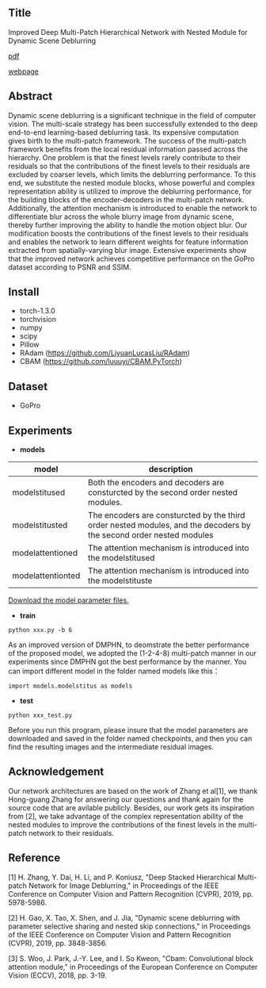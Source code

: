 ## Title
Improved Deep Multi-Patch Hierarchical Network with Nested Module for Dynamic Scene Deblurring

[pdf](https://ieeexplore.ieee.org/stamp/stamp.jsp?tp=&arnumber=9050555)

[webpage](https://sites.google.com/view/tituszhao/%E9%A6%96%E9%A1%B5/dmphn-v2-deblur)

## Abstract
Dynamic scene deblurring is a significant technique in the field of computer vision. The multi-scale strategy has been successfully extended to the deep end-to-end learning-based deblurring task. Its expensive computation gives birth to the multi-patch framework. The success of the multi-patch framework benefits from the local residual information passed across the hierarchy. One problem is that the finest levels rarely contribute to their residuals so that the contributions of the finest levels to their residuals are excluded by coarser levels, which limits the deblurring performance. To this end, we substitute the nested module blocks, whose powerful and complex representation ability is utilized to improve the deblurring performance, for the building blocks of the encoder-decoders in the multi-patch network. Additionally, the attention mechanism is introduced to enable the network to differentiate blur across the whole blurry image from dynamic scene, thereby further improving the ability to handle the motion object blur. Our modification boosts the contributions of the finest levels to their residuals and enables the network to learn different weights for feature information extracted from spatially-varying blur image. Extensive experiments show that the improved network achieves competitive performance on the GoPro dataset according to PSNR and SSIM.

## Install
- torch-1.3.0
- torchvision
- numpy
- scipy
- Pillow
- RAdam (https://github.com/LiyuanLucasLiu/RAdam)
- CBAM (https://github.com/luuuyi/CBAM.PyTorch)
## Dataset
- GoPro

## Experiments
- **models**

| model |  description|
|--|--|
|modelstitused| Both the encoders and decoders are consturcted by the second order nested modules.|
|modelstitusted| The encoders are consturcted by the third order nested modules, and the decoders by the second order nested modules|
|modelattentioned|The attention mechanism is introduced into the modelstitused |
|modelattentionted|The attention mechanism is introduced into the modelstituste|

[Download the model parameter files.](https://drive.google.com/drive/folders/1aVeJ_GbBTM-Q0oaxpIH5TWS8wW48Qadf)

- **train**
```
python xxx.py -b 6
```
As an improved version of DMPHN, to deomstrate the better performance of the proposed model, we adopted the (1-2-4-8) multi-patch manner in our experiments since DMPHN got the best performance by the manner. You can import different model in the folder named models like this：
```
import models.modelstitus as models
```
- **test**
```
python xxx_test.py
```
Before you run this program, please insure that the model parameters are downloaded and saved in the folder named checkpoints, and then you can find the resulting images and the intermediate residual images.

## Acknowledgement
Our network architectures are based on the work of Zhang et al[1], we thank Hong-guang Zhang for answering our questions and thank again for the source code that are avilable publicly. Besides, our work gets its inspiration from [2], we take advantage of the complex representation ability of the nested modules to improve the contributions of the finest levels in the multi-patch network to their residuals. 

## Reference
[1] H. Zhang, Y. Dai, H. Li, and P. Koniusz, "Deep Stacked Hierarchical Multi-patch Network for Image Deblurring," in Proceedings of the IEEE Conference on Computer Vision and Pattern Recognition (CVPR), 2019, pp. 5978-5986. 

[2] H. Gao, X. Tao, X. Shen, and J. Jia, "Dynamic scene deblurring with parameter selective sharing and nested skip connections," in Proceedings of the IEEE Conference on Computer Vision and Pattern Recognition (CVPR), 2019, pp. 3848-3856. 

[3] S. Woo, J. Park, J.-Y. Lee, and I. So Kweon, "Cbam: Convolutional block attention module," in Proceedings of the European Conference on Computer Vision (ECCV), 2018, pp. 3-19. 
